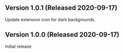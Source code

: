 ## Version 1.0.1 (Released 2020-09-17)

Update extension icon for dark backgrounds.

## Version 1.0.0 (Released 2020-09-17)

Initial release
